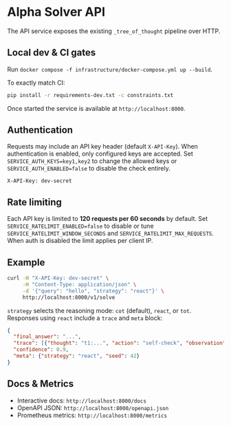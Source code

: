 # Alpha Solver API

The API service exposes the existing `_tree_of_thought` pipeline over HTTP.

## Local dev & CI gates

Run `docker compose -f infrastructure/docker-compose.yml up --build`.

To exactly match CI:

```bash
pip install -r requirements-dev.txt -c constraints.txt
```

Once started the service is available at `http://localhost:8000`.

## Authentication

Requests may include an API key header (default `X-API-Key`). When
authentication is enabled, only configured keys are accepted. Set
`SERVICE_AUTH_KEYS=key1,key2` to change the allowed keys or
`SERVICE_AUTH_ENABLED=false` to disable the check entirely.

```
X-API-Key: dev-secret
```

## Rate limiting

Each API key is limited to **120 requests per 60 seconds** by default. Set
`SERVICE_RATELIMIT_ENABLED=false` to disable or tune
`SERVICE_RATELIMIT_WINDOW_SECONDS` and `SERVICE_RATELIMIT_MAX_REQUESTS`. When
auth is disabled the limit applies per client IP.

## Example

```bash
curl -H "X-API-Key: dev-secret" \
     -H "Content-Type: application/json" \
     -d '{"query": "hello", "strategy": "react"}' \
     http://localhost:8000/v1/solve
```

`strategy` selects the reasoning mode: `cot` (default), `react`, or `tot`.
Responses using `react` include a `trace` and `meta` block:

```json
{
  "final_answer": "...",
  "trace": [{"thought": "t1:...", "action": "self-check", "observation": "deterministic reflection"}],
  "confidence": 0.9,
  "meta": {"strategy": "react", "seed": 42}
}
```

## Docs & Metrics

* Interactive docs: `http://localhost:8000/docs`
* OpenAPI JSON: `http://localhost:8000/openapi.json`
* Prometheus metrics: `http://localhost:8000/metrics`
